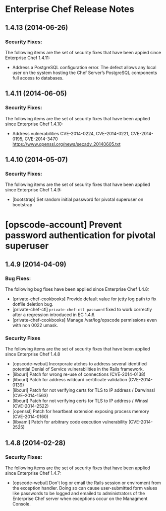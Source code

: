 # Enterprise Chef Release Notes

## 1.4.13 (2014-06-26)

### Security Fixes:

The following items are the set of security fixes that have been appied since Enterprise Chef 1.4.11:

* Address a PostgreSQL configuration error. The defect allows any local user on the system hosting the Chef Server’s PostgreSQL components full access to databases.

## 1.4.11 (2014-06-05)

### Security Fixes:

The following items are the set of security fixes that have been
applied since Enterprise Chef 1.4.10:

* Address vulnerabilities CVE-2014-0224, CVE-2014-0221, CVE-2014-0195,
  CVE-2014-3470 https://www.openssl.org/news/secadv_20140605.txt

## 1.4.10 (2014-05-07)

### Security Fixes:

The following items are the set of security fixes that have been
applied since Enterprise Chef 1.4.9:

* [bootstrap] Set random initial password for pivotal superuser on bootstrap
# [opscode-account] Prevent password authentication for pivotal superuser

## 1.4.9 (2014-04-09)

### Bug Fixes:

The following bug fixes have been applied since Enterprise Chef 1.4.8:

* [private-chef-cookbooks] Provide default value for jetty log path to fix dotfile deletion bug.
* [private-chef-ctl] ``private-chef-ctl password`` fixed to work correctly after a regression introduced in EC 1.4.6.
* [private-chef-cookbooks] Manage /var/log/opscode permissions even with non 0022 umask.

### Security Fixes

The following items are the set of security fixes that have been applied
since Enterprise Chef 1.4.8

* [opscode-webui] Incorporate atches to address several identified potential Denial of Service vulnerabilities in the Rails framework.
* [libcurl] Patch for wrong re-use of connections (CVE-2014-0138)
* [libcurl] Patch for address wildcard certificate validation (CVE-2014-0139)
* [libcurl] Patch for not verifying certs for TLS to IP address / Darwinssl (CVE-2014-1563)
* [libcurl] Patch for not verifying certs for TLS to IP address / Winssl (CVE-2014-2522)
* [openssl] Patch for heartbeat extension exposing process memory (CVE-2014-0160)
* [libyaml] Patch for arbitrary code execution vulnerability (CVE-2014-2525)

## 1.4.8 (2014-02-28)

### Security Fixes:

The following items are the set of security fixes that have been applied since Enterprise Chef 1.4.7:

* [opscode-webui] Don't log or email the Rails session or enviroment from the exception handler. Doing so can cause user-submitted form values like passwords to be logged and emailed to administrators of the Enterprise Chef server when exceptions occur on the Managment Console.
